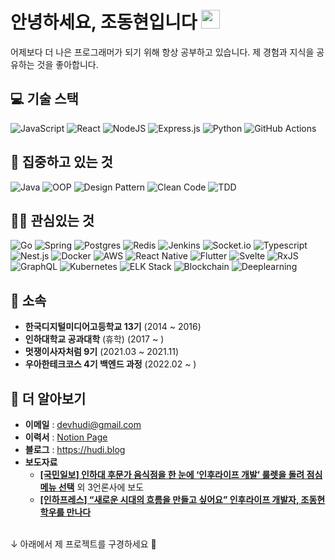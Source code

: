 # 안녕하세요, 조동현입니다 <img src="https://media.giphy.com/media/hvRJCLFzcasrR4ia7z/giphy.gif" width="30px">

어제보다 더 나은 프로그래머가 되기 위해 항상 공부하고 있습니다. 제 경험과 지식을 공유하는 것을 좋아합니다.

## 💻 기술 스택

![JavaScript](https://img.shields.io/badge/Javascript-%2320232a.svg?style=flat-square&logo=javascript&logoColor=%23F7DF1E)
![React](https://img.shields.io/badge/React-%2320232a.svg?style=flat-square&logo=react&logoColor=#61DAFB)
![NodeJS](https://img.shields.io/badge/node.js-%2320232a?style=flat-square&logo=node.js&logoColor=#339933)
![Express.js](https://img.shields.io/badge/ExpressJS-%2320232a.svg?style=flat-square&logo=express&logoColor=%2361DAFB)
![Python](https://img.shields.io/badge/Python-%2320232a?style=flat-square&logo=python&logoColor=#3776AB)
![GitHub Actions](https://img.shields.io/badge/Github_Actions-%2320232a.svg?style=flat-square&logo=githubactions&logoColor=2088FF)


## 🧐 집중하고 있는 것

![Java](https://img.shields.io/badge/Java-%2320232a.svg?style=flat-square&logo=java&logoColor=E01E23)
![OOP](https://img.shields.io/badge/Object_Oriented_Programming-%2320232a.svg?style=flat-square&logo=SlickPic&logoColor=FFFFFF)
![Design Pattern](https://img.shields.io/badge/Design_Pattern-%2320232a.svg?style=flat-square&logo=SlickPic&logoColor=FFFFFF)
![Clean Code](https://img.shields.io/badge/Clean_Code-%2320232a.svg?style=flat-square&logo=Textpattern&logoColor=FFFFFF)
![TDD](https://img.shields.io/badge/Test_Driven_Development-%2320232a.svg?style=flat-square&logo=FutureLearn&logoColor=FFFFFF)

## 👨‍💻 관심있는 것

![Go](https://img.shields.io/badge/Go-%2320232a.svg?style=flat-square&logo=go&logoColor=#27B4A7)
![Spring](https://img.shields.io/badge/Spring-%2320232a.svg?style=flat-square&logo=spring&logoColor=#6DB33F)
![Postgres](https://img.shields.io/badge/PostgreSQL-%2320232a.svg?style=flat-square&logo=postgresql&logoColor=#4169E1)
![Redis](https://img.shields.io/badge/Redis-%2320232a.svg?style=flat-square&logo=redis&logoColor=DD0031)
![Jenkins](https://img.shields.io/badge/jenkins-%2320232a.svg?style=flat-square&logo=Jenkins&logoColor=#ffffff)
![Socket.io](https://img.shields.io/badge/Socket.io-%2320232a?style=flat-square&logo=socket.io&badgeColor=010101)
![Typescript](https://img.shields.io/badge/Typescript-%2320232a.svg?style=flat-square&logo=typescript&logoColor=#3178C6)
![Nest.js](https://img.shields.io/badge/NestJS-%2320232a.svg?style=flat-square&logo=nestjs&logoColor=E0234E)
![Docker](https://img.shields.io/badge/Docker-%2320232a.svg?style=flat-square&logo=docker&logoColor=#2496ED)
![AWS](https://img.shields.io/badge/AWS-%2320232a.svg?style=flat-square&logo=amazon-aws&logoColor=FF7800)
![React Native](https://img.shields.io/badge/React_Native-%2320232a.svg?style=flat-square&logo=react&logoColor=#61DAFB)
![Flutter](https://img.shields.io/badge/Flutter-%2320232a.svg?style=flat-square&logo=flutter&logoColor=62AEEA)
![Svelte](https://img.shields.io/badge/Svelte-%2320232a.svg?style=flat-square&logo=svelte&logoColor=#FF3E00)
![RxJS](https://img.shields.io/badge/Rxjs-%2320232a.svg?style=flat-square&logo=reactivex&logoColor=E0098A)
![GraphQL](https://img.shields.io/badge/-GraphQL-%2320232a?style=flat-square&logo=graphql&logoColor=E10098)
![Kubernetes](https://img.shields.io/badge/Kubernetes-%2320232a.svg?style=flat-square&logo=kubernetes&logoColor=#326CE5)
![ELK Stack](https://img.shields.io/badge/-ELK%20Stack-%2320232a?style=flat-square&logo=elasticsearch&logoColor=005571)
![Blockchain](https://img.shields.io/badge/Blockchain-%2320232a?style=flat-square&logo=Ethereum&logoColor=#ffffff)
![Deeplearning](https://img.shields.io/badge/Deeplearning-%2320232a.svg?style=flat-square&logo=TensorFlow&logoColor=#FF6F00)

## 🏢 소속

- **한국디지털미디어고등학교 13기** (2014 ~ 2016)
- **인하대학교 공과대학** (휴학) (2017 ~ )
- **멋쟁이사자처럼 9기** (2021.03 ~ 2021.11)
- **우아한테크코스 4기 백엔드 과정** (2022.02 ~ )

## 🔗 더 알아보기

- **이메일** : devhudi@gmail.com
- **이력서** : [Notion Page](https://devhudi.notion.site/Donghyun-Cho-s-R-sum-0c1d1a1b35284d1eaf05c5bfac4a3cad)
- **블로그** : https://hudi.blog
- **보도자료**
  - **[[국민일보] 인하대 후문가 음식점을 한 눈에 ‘인후라이프 개발’ 룰렛을 돌려 점심 메뉴 선택](http://news.kmib.co.kr/article/view.asp?arcid=0012267786&code=61121411&cp=nv)** 외 3언론사에 보도
  - [**[인하프레스] “새로운 시대의 흐름을 만들고 싶어요” 인후라이프 개발자, 조동현 학우를 만나다**](http://www.inhapress.com/news/articleView.html?idxno=7721)

<br/>
↓ 아래에서 제 프로젝트를 구경하세요 🙂

